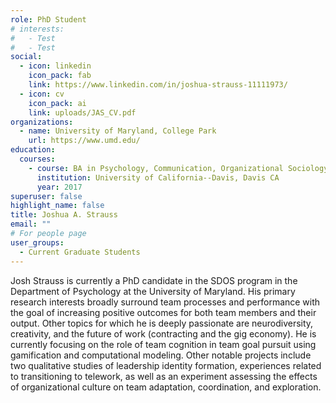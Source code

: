 ```yaml
---
role: PhD Student
# interests:
#   - Test
#   - Test
social:
  - icon: linkedin
    icon_pack: fab
    link: https://www.linkedin.com/in/joshua-strauss-11111973/
  - icon: cv
    icon_pack: ai
    link: uploads/JAS_CV.pdf
organizations:
  - name: University of Maryland, College Park
    url: https://www.umd.edu/
education:
  courses:
    - course: BA in Psychology, Communication, Organizational Sociology (High Honors, Minor in Lingusitics)
      institution: University of California--Davis, Davis CA
      year: 2017
superuser: false
highlight_name: false
title: Joshua A. Strauss
email: ""
# For people page
user_groups: 
  - Current Graduate Students
---
```

Josh Strauss is currently a PhD candidate in the SDOS program in the Department of Psychology at the University of Maryland. His primary research interests broadly surround team processes and performance with the goal of increasing positive outcomes for both team members and their output. Other topics for which he is deeply passionate are neurodiversity, creativity, and the future of work (contracting and the gig economy). He is currently focusing on the role of team cognition in team goal pursuit using gamification and computational modeling. Other notable projects include two qualitative studies of leadership identity formation, experiences related to transitioning to telework, as well as an experiment assessing the effects of organizational culture on team adaptation, coordination, and exploration.
